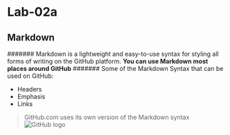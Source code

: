 # Lab-02a
## Markdown
####### Markdown is a lightweight and easy-to-use syntax for styling all forms of writing on the GitHub platform.
**You can use Markdown most places around GitHub**
####### Some of the Markdown Syntax that can be used on GitHub:
* Headers 
* Emphasis
* Links
> GitHub.com uses its own version of the Markdown syntax
![GitHub logo](http://pngimg.com/uploads/github/github_PNG40.png)
